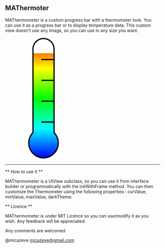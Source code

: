 ## MAThermoter

MAThermometer is a custom progress bar with a thermometer look. You can use it as a progress bar or to display temperature data. This custom view doesn’t use any image, so you can use in any size you want.

![MAThermometer](Screenshots/thermometer.png "MAThermometer")

----

** How to use it **

MAThermometer is a UIView subclass, so you can use it from interface builder or programmatically with the initWithFrame method. 
You can then customize the Thermometer using the following properties : curValue, minValue, maxValue, darkTheme.

** Licence **

MAThermometer is under MIT Licence so you can use/modify it as you wish. Any feedback will be appreciated.



Any comments are welcomed 

@micazeve
micazeve@gmail.com